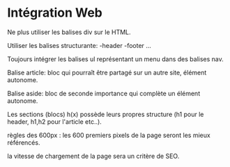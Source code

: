 # Intégration Web

Ne plus utiliser les balises div sur le HTML.

Utiliser les balises structurante:
-header
-footer
...

Toujours intégrer les balises ul représentant un menu dans des balises nav.

Balise article: bloc qui pourraît être partagé sur un autre site, élément autonome.

Balise aside: bloc de seconde importance qui complète un élément autonome.

Les sections (blocs) h(x) possède leurs propres structure (h1 pour le header, h1,h2 pour l'article etc..).

règles des 600px : les 600 premiers pixels de la page seront les mieux référencés.

la vitesse de chargement de la page sera un critère de SEO.



